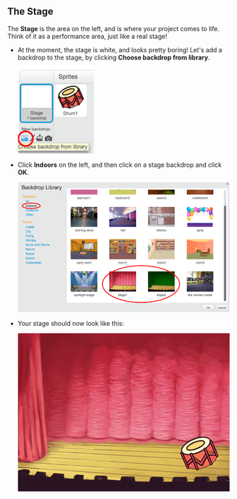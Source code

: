 ## The Stage

The __Stage__ is the area on the left, and is where your project comes to life. Think of it as a performance area, just like a real stage!

+ At the moment, the stage is white, and looks pretty boring! Let's add a backdrop to the stage, by clicking **Choose backdrop from library**.

	![screenshot](images/band-stage-choose.png)

+ Click **Indoors** on the left, and then click on a stage backdrop and click **OK**.

	![screenshot](images/band-backdrop.png)

+ Your stage should now look like this:

	![screenshot](images/band-stage.png)
